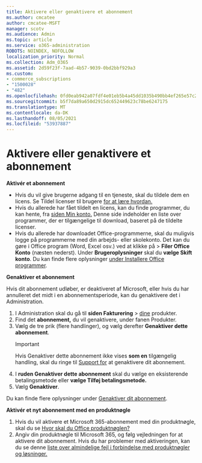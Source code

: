 ```yaml
---
title: Aktivere eller genaktivere et abonnement
ms.author: cmcatee
author: cmcatee-MSFT
manager: scotv
ms.audience: Admin
ms.topic: article
ms.service: o365-administration
ROBOTS: NOINDEX, NOFOLLOW
localization_priority: Normal
ms.collection: Adm_O365
ms.assetid: 2d59f23f-7aad-4b57-9039-0bd2bbf929a3
ms.custom:
- commerce_subscriptions
- "1500028"
- "482"
ms.openlocfilehash: 0fd0eab942a07fdf4e01eb5b4a45dd1035b490bb4ef265e57c28701e93eb3c11
ms.sourcegitcommit: b5f7da89a650d2915dc652449623c78be6247175
ms.translationtype: MT
ms.contentlocale: da-DK
ms.lasthandoff: 08/05/2021
ms.locfileid: "53937887"
---
```

# <a name="activate-or-reactivate-a-subscription"></a>Aktivere eller genaktivere et abonnement

**Aktivér et abonnement**

- Hvis du vil give brugerne adgang til en tjeneste, skal du tildele dem en licens. Se Tildel licenser til brugere [for at lære hvordan.](/microsoft-365/admin/manage/assign-licenses-to-users)
- Hvis du allerede har fået tildelt en licens, kan du finde programmer, du kan hente, fra [siden Min konto.](https://portal.office.com/account/#installs) Denne side indeholder en liste over programmer, der er tilgængelige til download, baseret på de tildelte licenser.
- Hvis du allerede har downloadet Office-programmerne, skal du muligvis logge på programmerne med din arbejds- eller skolekonto. Det kan du gøre i Office program (Word, Excel osv.) ved at klikke på  >  **Filer Office Konto** (næsten nederst). Under **Brugeroplysninger** skal du **vælge Skift konto**. Du kan finde flere oplysninger [under Installere Office programmer](/microsoft-365/admin/setup/install-applications).

**Genaktiver et abonnement**

Hvis dit abonnement udløber, er deaktiveret af Microsoft, eller hvis du har annulleret det midt i en abonnementsperiode, kan du genaktivere det i Administration.
  
1. I Administration skal du gå til **siden Fakturering**  >  [dine](https://go.microsoft.com/fwlink/p/?linkid=842054) produkter.
2. Find det **abonnement,** du vil genaktivere, under fanen Produkter.
3. Vælg de tre prik (flere handlinger), og vælg derefter **Genaktiver dette abonnement**.
    > [!IMPORTANT]
    > Hvis Genaktiver dette abonnement ikke vises **som en** tilgængelig handling, skal du ringe til [Support for](https://go.microsoft.com/fwlink/p/?linkid=518322) at genaktivere dit abonnement.
4. I **ruden Genaktiver dette abonnement** skal du vælge en eksisterende betalingsmetode eller **vælge Tilføj betalingsmetode.**
5. Vælg **Genaktiver**.

Du kan finde flere oplysninger under [Genaktiver dit abonnement](/microsoft-365/commerce/subscriptions/reactivate-your-subscription).

**Aktivér et nyt abonnement med en produktnøgle**

1. Hvis du vil aktivere et Microsoft 365-abonnement med din produktnøgle, skal du se [Hvor skal du Office produktnøglen?](https://support.office.com/article/where-to-enter-your-office-product-key-0a82e5ae-739e-4b92-a6f4-2ec780c185db)
2. Angiv din produktnøgle til Microsoft 365, og følg vejledningen for at aktivere dit abonnement. Hvis du har problemer med aktiveringen, kan du se denne [liste over almindelige fejl i forbindelse med produktnøgler og løsninger.](/microsoft-365/commerce/product-key-errors-and-solutions)